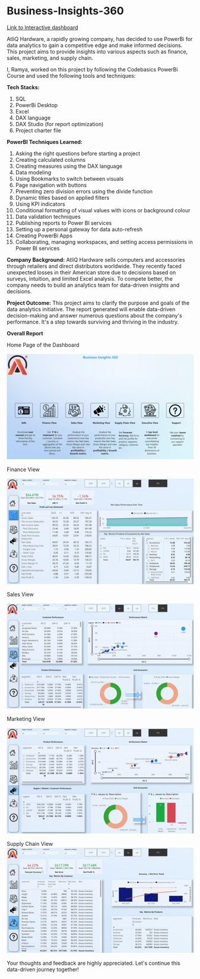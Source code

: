 # Business-Insights-360

[Link to Interactive dashboard](https://app.powerbi.com/reportEmbed?reportId=a0c709ef-bf65-4ecb-a61f-7570747e9df4&autoAuth=true&ctid=845a3ea8-fd95-4405-a673-71f79900b938)

AtliQ Hardware, a rapidly growing company, has decided to use PowerBi for data analytics to gain a competitive edge and make informed decisions. This project aims to provide insights into various aspects such as finance, sales, marketing, and supply chain.

I, Ramya, worked on this project by following the Codebasics PowerBi Course and used the following tools and techniques:

**Tech Stacks:**

1. SQL
2. PowerBi Desktop
3. Excel
4. DAX language
5. DAX Studio (for report optimization)
6. Project charter file

**PowerBI Techniques Learned:**

1.  Asking the right questions before starting a project
2.  Creating calculated columns
3.  Creating measures using the DAX language
4.  Data modeling
5.  Using Bookmarks to switch between visuals
6.  Page navigation with buttons
7.  Preventing zero division errors using the divide function
8.  Dynamic titles based on applied filters
9.  Using KPI indicators
10. Conditional formatting of visual values with icons or background colour
11. Data validation techniques
12. Publishing reports to Power BI services
13. Setting up a personal gateway for data auto-refresh
14. Creating PowerBi Apps
15. Collaborating, managing workspaces, and setting access permissions in Power BI services

**Company Background:**
AtliQ Hardware sells computers and accessories through retailers and direct distributors worldwide. They recently faced unexpected losses in their American store due to decisions based on surveys, intuition, and limited Excel analysis. To compete better, the company needs to build an analytics team for data-driven insights and decisions.

**Project Outcome:**
This project aims to clarify the purpose and goals of the data analytics initiative. The report generated will enable data-driven decision-making and answer numerous questions about the company's performance. It's a step towards surviving and thriving in the industry.

**Overall Report**

Home Page of the Dashboard

![sc](https://github.com/ramyakrj5/Business-Insights-360/blob/main/Business_insights_360%20(2)-images-0.jpg)

Finance View

![sc](https://github.com/ramyakrj5/Business-Insights-360/blob/main/Business_insights_360%20(2)-images-2.jpg)

Sales View

![sc](https://github.com/ramyakrj5/Business-Insights-360/blob/main/Business_insights_360%20(2)-images-3.jpg)

Marketing View

![sc](https://github.com/ramyakrj5/Business-Insights-360/blob/main/Business_insights_360%20(2)-images-4.jpg)

Supply Chain View
![sc](https://github.com/ramyakrj5/Business-Insights-360/blob/main/Business_insights_360%20(2)-images-5.jpg)

Your thoughts and feedback are highly appreciated. Let's continue this data-driven journey together!
